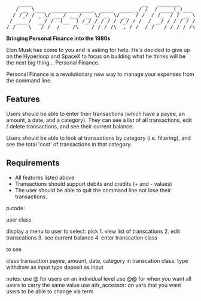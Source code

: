 <pre>
    ____                                   __   _______
   / __ \___  ______________  ____  ____ _/ /  / ____(_)___  ____ _____  ________
  / /_/ / _ \/ ___/ ___/ __ \/ __ \/ __ `/ /  / /_  / / __ \/ __ `/ __ \/ ___/ _ \
 / ____/  __/ /  (__  ) /_/ / / / / /_/ / /  / __/ / / / / / /_/ / / / / /__/  __/
/_/    \___/_/  /____/\____/_/ /_/\__,_/_/  /_/   /_/_/ /_/\__,_/_/ /_/\___/\___/
</pre>

**Bringing Personal Finance into the 1980s**

Elon Musk has come to you and is asking for help. He's decided to give up on
the Hyperloop and SpaceX to focus on building what he thinks will be the next
big thing... Personal Finance.

Personal Finance is a revolutionary new way to manage your expenses from the
command line.

## Features

Users should be able to enter their transactions (which have a payee, an
amount, a date, and a category). They can see a list of all transactions, edit /
delete transactions, and see their current balance.

Users should be able to look at transactions by category (i.e. filtering), and
see the total 'cost' of transactions in that category.

## Requirements

-   All features listed above
-   Transactions should support debits and credits (+ and - values)
-   The user should be able to quit the command line not lose their transactions.

p.code:

user class

display a menu to user to select: pick 1. view list of transcations 2. edit transcations 3. see current balance  4. enter transcation class

to see

class transaction payee, amount, date, category
in transcation class:
type withdraw as input
type deposit as input

notes:
use @ for users on an individual level
use @@ for when you want all users to carry the same value
use attr_accessor: on vars that you want users to be able to change via
term
